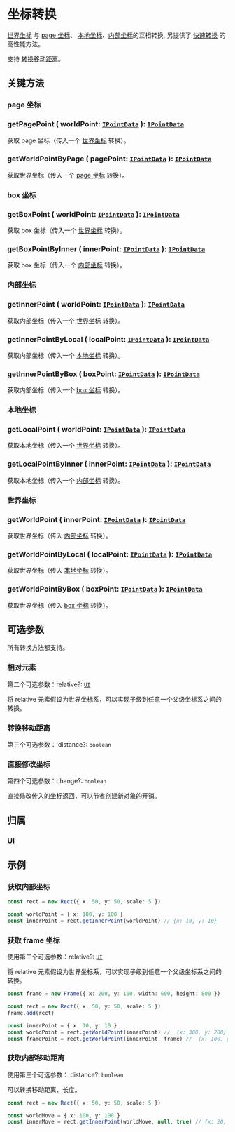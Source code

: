 # 坐标转换

[世界坐标](/guide/basic/coordinate.md#world) 与 [page 坐标](/guide/basic/coordinate.md#page)、
[本地坐标](/guide/basic/coordinate.md#local)、[内部坐标](/guide/basic/coordinate.md#inner)的互相转换, 另提供了 [快速转换](./high.md) 的高性能方法。

支持 [转换移动距离](#转换移动距离)。

## 关键方法

### page 坐标

### getPagePoint ( worldPoint: [`IPointData`](/reference/interface/math/Math.md#ipointdata) ): [`IPointData`](/reference/interface/math/Math.md#ipointdata)

获取 page 坐标（传入一个 [世界坐标](/guide/basic/coordinate.md#world) 转换）。

### getWorldPointByPage ( pagePoint: [`IPointData`](/reference/interface/math/Math.md#ipointdata) ): [`IPointData`](/reference/interface/math/Math.md#ipointdata)

获取世界坐标（传入一个 [page 坐标](/guide/basic/coordinate.md#page) 转换）。

### box 坐标

### getBoxPoint ( worldPoint: [`IPointData`](/reference/interface/math/Math.md#ipointdata) ): [`IPointData`](/reference/interface/math/Math.md#ipointdata)

获取 box 坐标（传入一个 [世界坐标](/guide/basic/coordinate.md#world) 转换）。

### getBoxPointByInner ( innerPoint: [`IPointData`](/reference/interface/math/Math.md#ipointdata) ): [`IPointData`](/reference/interface/math/Math.md#ipointdata)

获取 box 坐标（传入一个 [内部坐标](/guide/basic/coordinate.md#inner) 转换）。

### 内部坐标

### getInnerPoint ( worldPoint: [`IPointData`](/reference/interface/math/Math.md#ipointdata) ): [`IPointData`](/reference/interface/math/Math.md#ipointdata)

获取内部坐标（传入一个 [世界坐标](/guide/basic/coordinate.md#world) 转换）。

### getInnerPointByLocal ( localPoint: [`IPointData`](/reference/interface/math/Math.md#ipointdata) ): [`IPointData`](/reference/interface/math/Math.md#ipointdata)

获取内部坐标（传入一个 [本地坐标](/guide/basic/coordinate.md#local) 转换）。

### getInnerPointByBox ( boxPoint: [`IPointData`](/reference/interface/math/Math.md#ipointdata) ): [`IPointData`](/reference/interface/math/Math.md#ipointdata)

获取内部坐标（传入一个 [box 坐标](/guide/basic/coordinate.md#box) 转换）。

### 本地坐标

### getLocalPoint ( worldPoint: [`IPointData`](/reference/interface/math/Math.md#ipointdata) ): [`IPointData`](/reference/interface/math/Math.md#ipointdata)

获取本地坐标（传入一个 [世界坐标](/guide/basic/coordinate.md#world) 转换）。

### getLocalPointByInner ( innerPoint: [`IPointData`](/reference/interface/math/Math.md#ipointdata) ): [`IPointData`](/reference/interface/math/Math.md#ipointdata)

获取本地坐标（传入一个 [内部坐标](/guide/basic/coordinate.md#inner) 转换）。

### 世界坐标

### getWorldPoint ( innerPoint: [`IPointData`](/reference/interface/math/Math.md#ipointdata) ): [`IPointData`](/reference/interface/math/Math.md#ipointdata)

获取世界坐标（传入 [内部坐标](/guide/basic/coordinate.md#inner) 转换）。

### getWorldPointByLocal ( localPoint: [`IPointData`](/reference/interface/math/Math.md#ipointdata) ): [`IPointData`](/reference/interface/math/Math.md#ipointdata)

获取世界坐标（传入 [本地坐标](/guide/basic/coordinate.md#local) 转换）。

### getWorldPointByBox ( boxPoint: [`IPointData`](/reference/interface/math/Math.md#ipointdata) ): [`IPointData`](/reference/interface/math/Math.md#ipointdata)

获取世界坐标（传入 [box 坐标](/guide/basic/coordinate.md#box) 转换）。

## 可选参数

所有转换方法都支持。

### 相对元素

第二个可选参数：relative?: [`UI`](/reference/display/UI.md)

将 relative 元素假设为世界坐标系，可以实现子级到任意一个父级坐标系之间的转换。

### 转换移动距离

第三个可选参数： distance?: `boolean`

### 直接修改坐标

第四个可选参数：change?: `boolean`

直接修改传入的坐标返回，可以节省创建新对象的开销。

## 归属

### [UI](/reference/display/UI.md#坐标)

## 示例

### 获取内部坐标

```ts
const rect = new Rect({ x: 50, y: 50, scale: 5 })

const worldPoint = { x: 100, y: 100 }
const innerPoint = rect.getInnerPoint(worldPoint) // {x: 10, y: 10}
```

### 获取 frame 坐标

使用第二个可选参数：relative?: [`UI`](/reference/display/UI.md)

将 relative 元素假设为世界坐标系，可以实现子级到任意一个父级坐标系之间的转换。

```ts
const frame = new Frame({ x: 200, y: 100, width: 600, height: 800 })

const rect = new Rect({ x: 50, y: 50, scale: 5 })
frame.add(rect)

const innerPoint = { x: 10, y: 10 }
const worldPoint = rect.getWorldPoint(innerPoint) //  {x: 300, y: 200}
const framePoint = rect.getWorldPoint(innerPoint, frame) //  {x: 100, y: 100}
```

### 获取内部移动距离

使用第三个可选参数： distance?: `boolean`

可以转换移动距离、长度。

```ts
const rect = new Rect({ x: 50, y: 50, scale: 5 })

const worldMove = { x: 100, y: 100 }
const innerMove = rect.getInnerPoint(worldMove, null, true) // {x: 20, y: 20}
```
